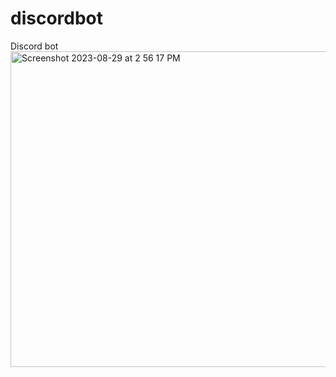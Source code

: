 # discordbot
Discord bot
<img width="505" alt="Screenshot 2023-08-29 at 2 56 17 PM" src="https://github.com/raycastillo3/discordbot/assets/60750068/cebb6c45-e18b-4217-adb9-51d2bf1a53d4">
